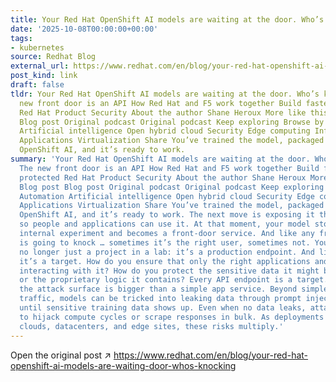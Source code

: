 ```yaml
---
title: Your Red Hat OpenShift AI models are waiting at the door. Who’s knocking?
date: '2025-10-08T00:00:00+00:00'
tags:
- kubernetes
source: Redhat Blog
external_url: https://www.redhat.com/en/blog/your-red-hat-openshift-ai-models-are-waiting-door-whos-knocking
post_kind: link
draft: false
tldr: Your Red Hat OpenShift AI models are waiting at the door. Who’s knocking? The
  new front door is an API How Red Hat and F5 work together Build faster, stay protected
  Red Hat Product Security About the author Shane Heroux More like this Blog post
  Blog post Original podcast Original podcast Keep exploring Browse by channel Automation
  Artificial intelligence Open hybrid cloud Security Edge computing Infrastructure
  Applications Virtualization Share You’ve trained the model, packaged it on Red Hat
  OpenShift AI, and it’s ready to work.
summary: 'Your Red Hat OpenShift AI models are waiting at the door. Who’s knocking?
  The new front door is an API How Red Hat and F5 work together Build faster, stay
  protected Red Hat Product Security About the author Shane Heroux More like this
  Blog post Blog post Original podcast Original podcast Keep exploring Browse by channel
  Automation Artificial intelligence Open hybrid cloud Security Edge computing Infrastructure
  Applications Virtualization Share You’ve trained the model, packaged it on Red Hat
  OpenShift AI, and it’s ready to work. The next move is exposing it through an API
  so people and applications can use it. At that moment, your model stops being an
  internal experiment and becomes a front-door service. And like any front door, somebody
  is going to knock … sometimes it’s the right user, sometimes not. Your model is
  no longer just a project in a lab: it’s a production endpoint. And like any endpoint,
  it’s a target. How do you ensure that only the right applications and users are
  interacting with it? How do you protect the sensitive data it might be trained on
  or the proprietary logic it contains? Every API endpoint is a target. For AI models,
  the attack surface is bigger than a simple app service. Beyond simple denial-of-service
  traffic, models can be tricked into leaking data through prompt injection, or probed
  until sensitive training data shows up. Even when no data leaks, attackers may try
  to hijack compute cycles or scrape responses in bulk. As deployments spread across
  clouds, datacenters, and edge sites, these risks multiply.'
---
```

Open the original post ↗ https://www.redhat.com/en/blog/your-red-hat-openshift-ai-models-are-waiting-door-whos-knocking
